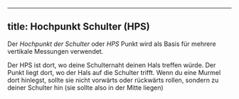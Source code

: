 ***

## title: Hochpunkt Schulter (HPS)

Der *Hochpunkt der Schulter* oder *HPS* Punkt wird als Basis für mehrere vertikale Messungen verwendet.

Der HPS ist dort, wo deine Schulternaht deinen Hals treffen würde. Der Punkt liegt dort, wo der Hals auf die Schulter trifft. Wenn du eine Murmel dort hinlegst, sollte sie nicht vorwärts oder rückwärts rollen, sondern zu deiner Schulter hin (sie sollte also in der Mitte liegen)
